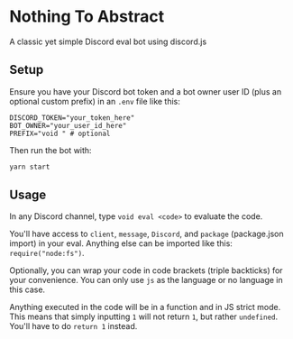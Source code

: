 # Nothing To Abstract

A classic yet simple Discord eval bot using discord.js

## Setup

Ensure you have your Discord bot token and a bot owner user ID (plus an optional custom prefix) in an `.env` file like this:

```
DISCORD_TOKEN="your_token_here"
BOT_OWNER="your_user_id_here"
PREFIX="void " # optional
```

Then run the bot with:

```sh
yarn start
```

## Usage

In any Discord channel, type `void eval <code>` to evaluate the code.

You'll have access to `client`, `message`, `Discord`, and `package` (package.json import) in your eval. Anything else can be imported like this: `require("node:fs")`.

Optionally, you can wrap your code in code brackets (triple backticks) for your convenience. You can only use `js` as the language or no language in this case.

Anything executed in the code will be in a function and in JS strict mode. This means that simply inputting `1` will not return `1`, but rather `undefined`. You'll have to do `return 1` instead.

